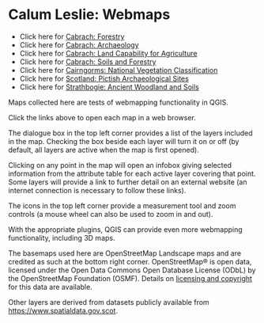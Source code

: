 # Calum Leslie: Webmaps

* Click here for [Cabrach: Forestry](webmaps/cabrach-forestry/index.html)
* Click here for [Cabrach: Archaeology](/cabrach-forestry-archaeo/index.html)
* Click here for [Cabrach: Land Capability for Agriculture](/cabrach-land-capability-for-agri/index.html)
* Click here for [Cabrach: Soils and Forestry](/cabrach-soils-forestry/index.html)
* Click here for [Cairngorms: National Vegetation Classification](/cairngorms-nvc/index.html)
* Click here for [Scotland: Pictish Archaeological Sites](/scotland-picts/index.html)
* Click here for [Strathbogie: Ancient Woodland and Soils](/strathbogie-awi-soils/index.html)

Maps collected here are tests of webmapping functionality in QGIS. 

Click the links above to open each map in a web browser.

The dialogue box in the top left corner provides a list of the layers included in the map. Checking the box beside each layer will turn it on or off (by default, all layers are active when the map is first opened). 

Clicking on any point in the map will open an infobox giving selected information from the attribute table for each active layer covering that point. Some layers will provide a link to further detail on an external website (an internet connection is necessary to follow these links). 

The icons in the top left corner provide a measurement tool and zoom controls (a mouse wheel can also be used to zoom in and out). 

With the appropriate plugins, QGIS can provide even more webmapping functionality, including 3D maps.

The basemaps used here are OpenStreetMap Landscape maps and are credited as such at the bottom right corner. OpenStreetMap® is open data, licensed under the Open Data Commons Open Database License (ODbL) by the OpenStreetMap Foundation (OSMF). Details on [licensing and copyright](https://www.openstreetmap.org/copyright "licensing and copyright") for this data are available.

Other layers are derived from datasets publicly available from <https://www.spatialdata.gov.scot>. 
